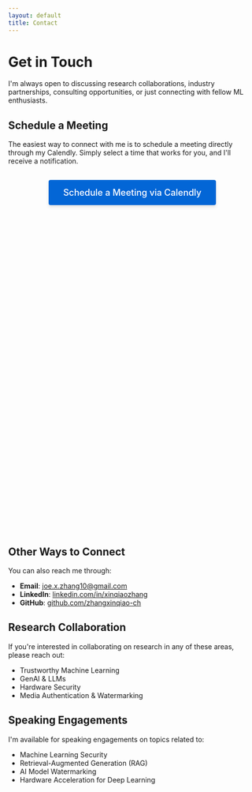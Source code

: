 ```yaml
---
layout: default
title: Contact
---
```


# Get in Touch

I'm always open to discussing research collaborations, industry partnerships, consulting opportunities, or just connecting with fellow ML enthusiasts.

## Schedule a Meeting

The easiest way to connect with me is to schedule a meeting directly through my Calendly. Simply select a time that works for you, and I'll receive a notification.

<div class="calendly-container">
  <a href="https://calendly.com/joe-x-zhang10" class="calendly-button" target="_blank">Schedule a Meeting via Calendly</a>
</div>

<div class="calendly-inline-widget" data-url="https://calendly.com/joe-x-zhang10" style="min-width:320px;height:630px;"></div>
<script type="text/javascript" src="https://assets.calendly.com/assets/external/widget.js" async></script>

## Other Ways to Connect

You can also reach me through:

- **Email**: [joe.x.zhang10@gmail.com](mailto:joe.x.zhang10@gmail.com)
- **LinkedIn**: [linkedin.com/in/xinqiaozhang](https://www.linkedin.com/in/xinqiaozhang)
- **GitHub**: [github.com/zhangxinqiao-ch](https://github.com/xinqiaozhang)

## Research Collaboration

If you're interested in collaborating on research in any of these areas, please reach out:

- Trustworthy Machine Learning
- GenAI & LLMs
- Hardware Security
- Media Authentication & Watermarking

## Speaking Engagements

I'm available for speaking engagements on topics related to:

- Machine Learning Security
- Retrieval-Augmented Generation (RAG)
- AI Model Watermarking
- Hardware Acceleration for Deep Learning

<style>
  .calendly-container {
    margin: 30px 0;
    text-align: center;
  }
  
  .calendly-button {
    display: inline-block;
    padding: 15px 30px;
    background-color: #0366d6;
    color: white;
    text-decoration: none;
    border-radius: 4px;
    font-weight: 500;
    font-size: 18px;
    transition: background-color 0.2s ease, transform 0.2s ease;
    box-shadow: 0 4px 6px rgba(0,0,0,0.1);
  }
  
  .calendly-button:hover {
    background-color: #0256b9;
    transform: translateY(-2px);
    box-shadow: 0 6px 8px rgba(0,0,0,0.15);
    text-decoration: none;
  }
</style> 
